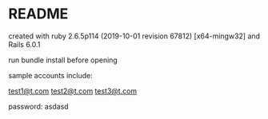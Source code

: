 # README


created with 
ruby 2.6.5p114 (2019-10-01 revision 67812) [x64-mingw32] 
and
Rails 6.0.1

run bundle install before opening

sample accounts include:

test1@t.com
test2@t.com
test3@t.com

password: asdasd